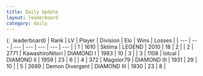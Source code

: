 ```yaml
---
title: Daily Update
layout: leaderboard
category: daily
---
```


{: .leaderboard}
| Rank | LV | Player | Division | Elo | Wins | Losses |
| --- | --- | --- | --- | --- | --- | --- |
| <span data-change="0">1</span> | 1610 | <span title="ID: 353063">Sktima</span> | LEGEND | <span data-change="0">2010</span> | <span data-change="0">18</span> | <span data-change="0">2</span> |
| <span data-change="-">2</span> | 2771 | <span title="ID: 164871">KawashiroNitori</span> | DIAMOND I | <span data-change="-">1983</span> | <span data-change="-">10</span> | <span data-change="-">3</span> |
| <span data-change="3">3</span> | 1108 | <span title="ID: 487583">lolcal</span> | DIAMOND II | <span data-change="84">1959</span> | <span data-change="15">23</span> | <span data-change="5">6</span> |
| <span data-change="1">4</span> | 372 | <span title="ID: 633660">Magolor79</span> | DIAMOND III | <span data-change="48">1931</span> | <span data-change="13">29</span> | <span data-change="5">10</span> |
| <span data-change="9">5</span> | 2699 | <span title="ID: 370081">Demon Divergent</span> | DIAMOND III | <span data-change="110">1930</span> | <span data-change="11">23</span> | <span data-change="3">8</span> |